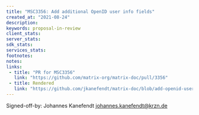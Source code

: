 ```yaml
---
title: "MSC3356: Add additional OpenID user info fields"
created_at: "2021-08-24"
description:
keywords: proposal-in-review
client_stats:
server_stats:
sdk_stats:
services_stats:
footnotes:
notes:
links:
 - title: "PR for MSC3356"
   link: "https://github.com/matrix-org/matrix-doc/pull/3356"
 - title: Rendered
   link: "https://github.com/jkanefendt/matrix-doc/blob/add-openid-userinfo-fields/proposals/3356-add-openid-userinfo-fields.md"
---
```


Signed-off-by: Johannes Kanefendt johannes.kanefendt@krzn.de
